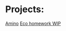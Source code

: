 # Projects:

[Amino](https://lilayah.github.io/amino)
[Eco homework WIP](https://lilayah.github.io/TSM_hw2.html)
